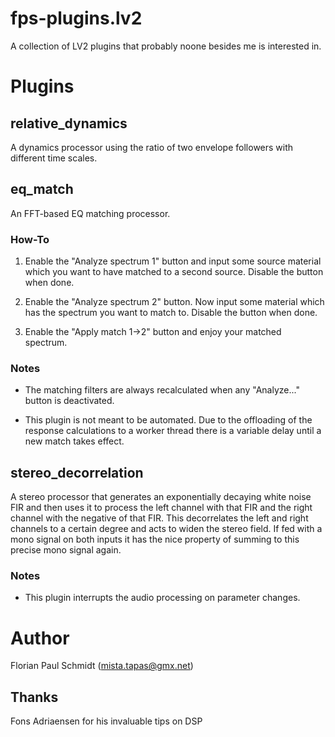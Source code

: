 # fps-plugins.lv2

A collection of LV2 plugins that probably noone besides me is interested in.

# Plugins

## relative_dynamics

A dynamics processor using the ratio of two envelope followers with different time scales.

## eq_match

An FFT-based EQ matching processor.

### How-To

1. Enable the "Analyze spectrum 1" button and input some source material which you want to have matched to a second source. Disable the button when done.

2. Enable the "Analyze spectrum 2" button. Now input some material which has the spectrum you want to match to. Disable the button when done.

3. Enable the "Apply match 1->2" button and enjoy your matched spectrum.

### Notes

- The matching filters are always recalculated when any "Analyze..." button is deactivated.

- This plugin is not meant to be automated. Due to the offloading of the response calculations to a worker thread there is a variable delay until a new match takes effect.

## stereo_decorrelation

A stereo processor that generates an exponentially decaying white noise FIR and then uses it to process the left channel with that FIR and the right channel with the negative of that FIR. This decorrelates the left and right channels to a certain degree and acts to widen the stereo field. If fed with a mono signal on both inputs it has the nice property of summing to this precise mono signal again.

### Notes

- This plugin interrupts the audio processing on parameter changes.

# Author

Florian Paul Schmidt (mista.tapas@gmx.net)

## Thanks

Fons Adriaensen for his invaluable tips on DSP
